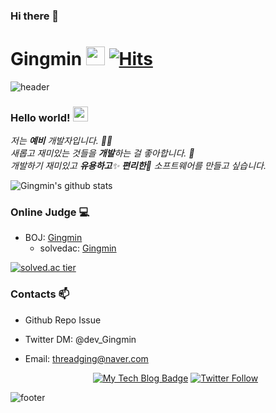 ### Hi there 👋


# Gingmin&nbsp;<img src="https://github.com/Gingmin/Gingmin/blob/master/sans.gif" width="30px"> [![Hits](https://hits.seeyoufarm.com/api/count/incr/badge.svg?url=https%3A%2F%2Fgithub.com%2FGingmin%2FGingmin)](https://hits.seeyoufarm.com) 

![header](https://capsule-render.vercel.app/api?type=wave&color=gradient&height=300&section=header&text=Gingmin's%20Github&fontSize=40)

### Hello world!&nbsp;<img src="https://github.com/Gingmin/Gingmin/blob/master/earth.gif" width="24px">

<p>
  <em>
    저는 <b>예비</b> 개발자입니다. 👨‍💻 <br>
    새롭고 재미있는 것들을 <b>개발</b>하는 걸 좋아합니다. 🎁 <br>
    개발하기 재미있고 <b>유용하고</b>✨ <b>편리한</b>🎉 소프트웨어를 만들고 싶습니다. 
  </em>  
</p>

![Gingmin's github stats](https://github-readme-stats.vercel.app/api?username=Gingmin&show_icons=true)

### Online Judge 💻

* BOJ: [Gingmin](http://icpc.me/kinetic27)
  * solvedac: [Gingmin](https://solved.ac/profile/Gingmin)
  
[![solved.ac tier](http://mazassumnida.wtf/api/generate_badge?boj=Gingmin)](https://solved.ac/Gingmin)

<!--
### Project ⚡

* Development Diary Blog([blog](https://Gingmin.github.io))
* [Unknown to Wellknown](https://github.com/justiceHui/Unknown-To-Wellknown): Advanced Algorithm Introduction
* [814Solver](https://github.com/kimjg1119/814Solver): [BOJ 18789 814-2](https://www.acmicpc.net/problem/18789) solver using Genetic Algorithm
-->

### Contacts 📫

* Github Repo Issue
* Twitter DM: @dev_Gingmin
* Email: threadging@naver.com

  <div align=center>
  
  [![My Tech Blog Badge](http://img.shields.io/badge/-My%20Tech%20blog-black?style=flat-square&logo=github&link=https://Gingmin.github.io/)](https://Gingmin.github.io/) 
  [![Twitter Follow](https://img.shields.io/twitter/follow/dev_Gingmin?label=Follow%20me&style=social)](https://twitter.com/dev_Gingmin)
  </div>
  
![footer](https://capsule-render.vercel.app/api?type=wave&color=gradient&height=150&section=footer)
